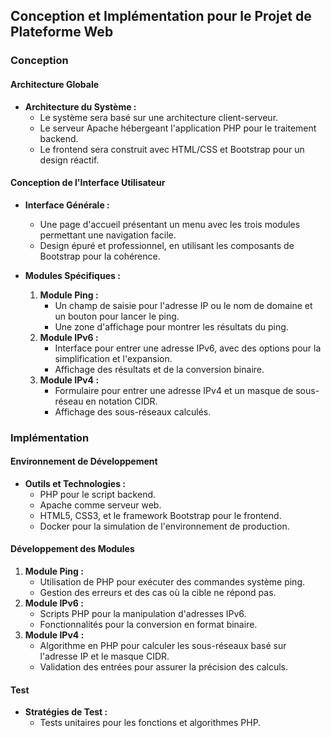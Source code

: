 ## Conception et Implémentation pour le Projet de Plateforme Web

### Conception

#### Architecture Globale
- **Architecture du Système :** 
  - Le système sera basé sur une architecture client-serveur.
  - Le serveur Apache hébergeant l'application PHP pour le traitement backend.
  - Le frontend sera construit avec HTML/CSS et Bootstrap pour un design réactif.

#### Conception de l'Interface Utilisateur
- **Interface Générale :**
  - Une page d'accueil présentant un menu avec les trois modules permettant une navigation facile.
  - Design épuré et professionnel, en utilisant les composants de Bootstrap pour la cohérence.

- **Modules Spécifiques :**
  1. **Module Ping :**
     - Un champ de saisie pour l'adresse IP ou le nom de domaine et un bouton pour lancer le ping.
     - Une zone d'affichage pour montrer les résultats du ping.
  2. **Module IPv6 :**
     - Interface pour entrer une adresse IPv6, avec des options pour la simplification et l'expansion.
     - Affichage des résultats et de la conversion binaire.
  3. **Module IPv4 :**
     - Formulaire pour entrer une adresse IPv4 et un masque de sous-réseau en notation CIDR.
     - Affichage des sous-réseaux calculés.

### Implémentation

#### Environnement de Développement
- **Outils et Technologies :**
  - PHP pour le script backend.
  - Apache comme serveur web.
  - HTML5, CSS3, et le framework Bootstrap pour le frontend.
  - Docker pour la simulation de l'environnement de production.

#### Développement des Modules
1. **Module Ping :**
   - Utilisation de PHP pour exécuter des commandes système ping.
   - Gestion des erreurs et des cas où la cible ne répond pas.
2. **Module IPv6 :**
   - Scripts PHP pour la manipulation d'adresses IPv6.
   - Fonctionnalités pour la conversion en format binaire.
3. **Module IPv4 :**
   - Algorithme en PHP pour calculer les sous-réseaux basé sur l'adresse IP et le masque CIDR.
   - Validation des entrées pour assurer la précision des calculs.


#### Test
- **Stratégies de Test :**
  - Tests unitaires pour les fonctions et algorithmes PHP.